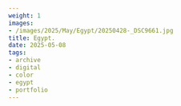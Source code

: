 ```yaml
---
weight: 1
images:
- /images/2025/May/Egypt/20250428-_DSC9661.jpg
title: Egypt.
date: 2025-05-08
tags:
- archive
- digital
- color
- egypt
- portfolio
---
```



